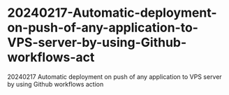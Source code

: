 # 20240217-Automatic-deployment-on-push-of-any-application-to-VPS-server-by-using-Github-workflows-act
20240217 Automatic deployment on push of any application to VPS server by using Github workflows action
